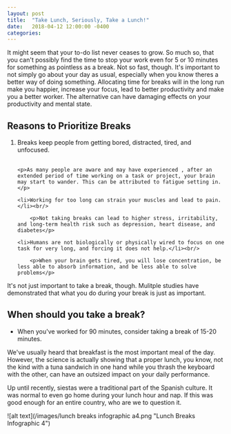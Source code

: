 ```yaml
---
layout: post
title:  "Take Lunch, Seriously, Take a Lunch!"
date:   2018-04-12 12:00:00 -0400
categories: 
---
```


It might seem that your to-do list never ceases to grow. So much so, that you can't possibly find the time to stop your work even for 5 or 10 minutes for something as pointless as a break. Not so fast, though. It's important to not simply go about your day as usual, especially when you know theres a better way of doing something. Allocating time for breaks will in the long run make you happier, increase your focus, lead to better productivity and make you a better worker.  The alternative can have damaging effects on your productivity and mental state.

<h2>Reasons to Prioritize Breaks</h2>

<ol>
    <li>Breaks keep people from getting bored, distracted, tired, and unfocused.</li><br/>
    
    <p>As many people are aware and may have experienced , after an extended period of time working on a task or project, your brain may start to wander. This can be attributed to fatigue setting in. </p>
    
    <li>Working for too long can strain your muscles and lead to pain.</li><br/>
    
        <p>Not taking breaks can lead to higher stress, irritability, and long-term health risk such as depression, heart disease, and diabetes</p>
    
    <li>Humans are not biologically or physically wired to focus on one task for very long, and forcing it does not help.</li><br/>
    
        <p>When your brain gets tired, you will lose concentration, be less able to absorb information, and be less able to solve problems</p>
</ol>

<p>It's not just important to take a break, though. Mulitple studies have demonstrated that what you do during your break is just as important.</p>

<h2>When should you take a break?</h2>

<ul>
    <li>When you've worked for 90 minutes, consider taking a break of 15-20 minutes.</li>

</ul>

We've usually heard that breakfast is the most important meal of the day. However, the science is actually showing that a proper lunch, you know, not the kind with a tuna sandwich in one hand while you thrash the keyboard with the other, can have an outsized impact on your daily performance.

Up until recently, siestas were a traditional part of the Spanish culture. It was normal to even go home during your lunch hour and nap. If this was good enough for an entire country, who are we to question it. 

![alt text](/images/lunch breaks infographic a4.png "Lunch Breaks Infographic 4")

